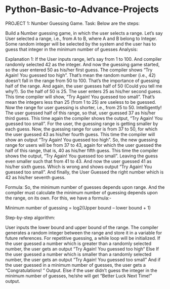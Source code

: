 # Python-Basic-to-Advance-Projects

PROJECT 1: Number Guessing Game.
Task: Below are the steps:

  Build a Number guessing game, in which the user selects a range.
  Let’s say User selected a range, i.e., from A to B, where A and B belong to Integer.
  Some random integer will be selected by the system and the user has to guess that integer in the minimum number of guesses
Analysis:

  Explanation 1: If the User inputs range, let’s say from 1 to 100. And compiler randomly selected 42 as the integer. And now the guessing game started, so the       user entered 50 as his/her first guess. The compiler shows “Try Again! You guessed too high”. That’s mean the random number (i.e., 42) doesn’t fall in the range    from 50 to 100. That’s the importance of guessing half of the range. And again, the user guesses half of 50 (Could you tell me why?). So the half of 50 is 25.      The user enters 25 as his/her second guess. This time compiler will show, “Try Again! You guessed too small”. That’s mean the integers less than 25 (from 1 to      25) are useless to be guessed. Now the range for user guessing is shorter, i.e., from 25 to 50. Intelligently! The user guessed half of this range, so that, user   guessed 37 as his/her third guess.  This time again the compiler shows the output, “Try Again! You guessed too small”. For the user, the guessing range is          getting smaller by each guess. Now, the guessing range for user is from 37 to 50, for which the user guessed 43 as his/her fourth guess. This time the compiler     will show an output “Try Again! You guessed too high”. So, the new guessing range for users will be from 37 to 43, again for which the user guessed the half of     this range, that is, 40 as his/her fifth guess.  This time the compiler shows the output, “Try Again! You guessed too small”. Leaving the guess even smaller such   that from 41 to 43. And now the user guessed 41 as his/her sixth guess. Which is wrong and shows output “Try Again! You guessed too small”. And finally, the User   Guessed the right number which is 42 as his/her seventh guess.

Formula:
So, the minimum number of guesses depends upon range. And the compiler must calculate the minimum number of guessing depends upon the range, on its own. For this, we have a formula:-

 Minimum number of guessing = log2(Upper bound – lower bound + 1)

 Step-by-step algorithm:

  User inputs the lower bound and upper bound of the range.
  The compiler generates a random integer between the range and store it in a variable for future references.
  For repetitive guessing, a while loop will be initialized.
  If the user guessed a number which is greater than a randomly selected number, the user gets an output “Try Again! You guessed too high“
  Else If the user guessed a number which is smaller than a randomly selected number, the user gets an output “Try Again! You guessed too small”
  And if the user guessed in a minimum number of guesses, the user gets a “Congratulations! ” Output.
  Else if the user didn’t guess the integer in the minimum number of guesses, he/she will get “Better Luck Next Time!” output.
